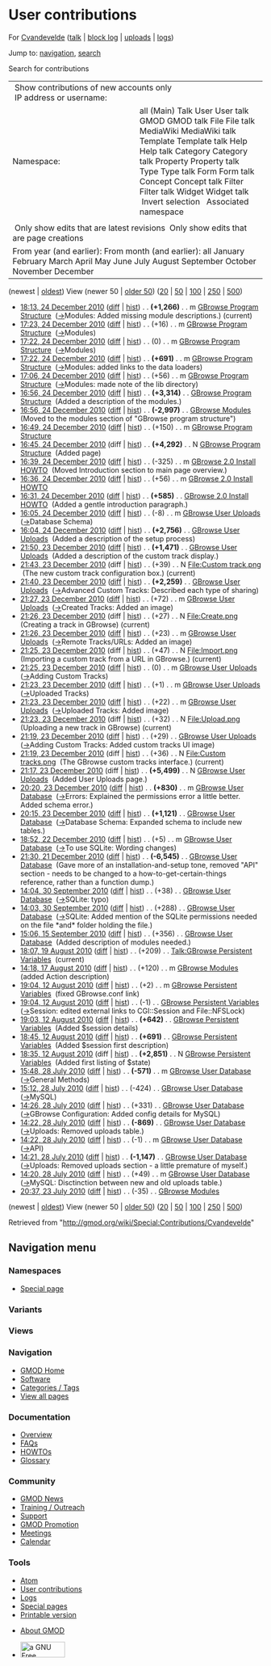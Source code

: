 <div id="mw-page-base" class="noprint">

</div>

<div id="mw-head-base" class="noprint">

</div>

<div id="content" class="mw-body" role="main">

<span id="top"></span>

<div id="mw-js-message" style="display:none;">

</div>



# <span dir="auto">User contributions</span>

<div id="bodyContent">

<div id="contentSub">

For <a
href="/mediawiki/index.php?title=User:Cvandevelde&amp;action=edit&amp;redlink=1"
class="new"
title="User:Cvandevelde (page does not exist)">Cvandevelde</a> (<a
href="/mediawiki/index.php?title=User_talk:Cvandevelde&amp;action=edit&amp;redlink=1"
class="new" title="User talk:Cvandevelde (page does not exist)">talk</a>
\| [block
log](/mediawiki/index.php?title=Special:Log/block&page=User%3ACvandevelde "Special:Log/block")
\|
[uploads](/wiki/Special:ListFiles/Cvandevelde "Special:ListFiles/Cvandevelde")
\| [logs](/wiki/Special:Log/Cvandevelde "Special:Log/Cvandevelde"))

</div>

<div id="jump-to-nav" class="mw-jump">

Jump to: [navigation](#mw-navigation), [search](#p-search)

</div>

<div id="mw-content-text">

Search for contributions

<table class="mw-contributions-table">
<colgroup>
<col style="width: 50%" />
<col style="width: 50%" />
</colgroup>
<tbody>
<tr class="odd">
<td colspan="2"> Show contributions of new accounts only<br />
 IP address or username:</td>
</tr>
<tr class="even">
<td class="mw-label">Namespace:</td>
<td>all (Main) Talk User User talk GMOD GMOD talk File File talk
MediaWiki MediaWiki talk Template Template talk Help Help talk Category
Category talk Property Property talk Type Type talk Form Form talk
Concept Concept talk Filter Filter talk Widget Widget talk  
 Invert selection 
 Associated namespace </td>
</tr>
<tr class="odd">
<td colspan="2"></td>
</tr>
<tr class="even">
<td colspan="2"> Only show edits that are latest revisions
 Only show edits that are page creations</td>
</tr>
<tr class="odd">
<td colspan="2">From year (and earlier): From month (and earlier): all
January February March April May June July August September October
November December</td>
</tr>
</tbody>
</table>

(newest \| <a
href="/mediawiki/index.php?title=Special:Contributions/Cvandevelde&amp;dir=prev&amp;target=Cvandevelde"
class="mw-lastlink" rel="last"
title="Special:Contributions/Cvandevelde">oldest</a>) View (newer 50 \|
<a
href="/mediawiki/index.php?title=Special:Contributions/Cvandevelde&amp;offset=20100723203734&amp;target=Cvandevelde"
class="mw-nextlink" rel="next"
title="Special:Contributions/Cvandevelde">older 50</a>) (<a
href="/mediawiki/index.php?title=Special:Contributions/Cvandevelde&amp;offset=&amp;limit=20&amp;target=Cvandevelde"
class="mw-numlink" title="Special:Contributions/Cvandevelde">20</a> \|
<a
href="/mediawiki/index.php?title=Special:Contributions/Cvandevelde&amp;offset=&amp;limit=50&amp;target=Cvandevelde"
class="mw-numlink" title="Special:Contributions/Cvandevelde">50</a> \|
<a
href="/mediawiki/index.php?title=Special:Contributions/Cvandevelde&amp;offset=&amp;limit=100&amp;target=Cvandevelde"
class="mw-numlink" title="Special:Contributions/Cvandevelde">100</a> \|
<a
href="/mediawiki/index.php?title=Special:Contributions/Cvandevelde&amp;offset=&amp;limit=250&amp;target=Cvandevelde"
class="mw-numlink" title="Special:Contributions/Cvandevelde">250</a> \|
<a
href="/mediawiki/index.php?title=Special:Contributions/Cvandevelde&amp;offset=&amp;limit=500&amp;target=Cvandevelde"
class="mw-numlink" title="Special:Contributions/Cvandevelde">500</a>)

- <a
  href="/mediawiki/index.php?title=GBrowse_Program_Structure&amp;oldid=16318"
  class="mw-changeslist-date" title="GBrowse Program Structure">18:13, 24
  December 2010</a>
  ([diff](/mediawiki/index.php?title=GBrowse_Program_Structure&diff=prev&oldid=16318 "GBrowse Program Structure")
  \|
  [hist](/mediawiki/index.php?title=GBrowse_Program_Structure&action=history "GBrowse Program Structure"))
  <span class="mw-changeslist-separator">. .</span> **(+1,266)**‎
  <span class="mw-changeslist-separator">. .</span> m
  <a href="/wiki/GBrowse_Program_Structure" class="mw-contributions-title"
  title="GBrowse Program Structure">GBrowse Program Structure</a> ‎
  <span class="comment">([→](/wiki/GBrowse_Program_Structure#Modules "GBrowse Program Structure")‎<span dir="auto"><span class="autocomment">Modules:
  </span> Added missing module descriptions.</span>)</span>
  <span class="mw-uctop">(current)</span>
- <a
  href="/mediawiki/index.php?title=GBrowse_Program_Structure&amp;oldid=16317"
  class="mw-changeslist-date" title="GBrowse Program Structure">17:23, 24
  December 2010</a>
  ([diff](/mediawiki/index.php?title=GBrowse_Program_Structure&diff=prev&oldid=16317 "GBrowse Program Structure")
  \|
  [hist](/mediawiki/index.php?title=GBrowse_Program_Structure&action=history "GBrowse Program Structure"))
  <span class="mw-changeslist-separator">. .</span>
  <span class="mw-plusminus-pos" dir="ltr"
  title="8,519 bytes after change">(+16)</span>‎
  <span class="mw-changeslist-separator">. .</span> m
  <a href="/wiki/GBrowse_Program_Structure" class="mw-contributions-title"
  title="GBrowse Program Structure">GBrowse Program Structure</a> ‎
  <span class="comment">([→](/wiki/GBrowse_Program_Structure#Modules "GBrowse Program Structure")‎<span dir="auto"><span class="autocomment">Modules</span></span>)</span>
- <a
  href="/mediawiki/index.php?title=GBrowse_Program_Structure&amp;oldid=16316"
  class="mw-changeslist-date" title="GBrowse Program Structure">17:22, 24
  December 2010</a>
  ([diff](/mediawiki/index.php?title=GBrowse_Program_Structure&diff=prev&oldid=16316 "GBrowse Program Structure")
  \|
  [hist](/mediawiki/index.php?title=GBrowse_Program_Structure&action=history "GBrowse Program Structure"))
  <span class="mw-changeslist-separator">. .</span>
  <span class="mw-plusminus-null" dir="ltr"
  title="8,503 bytes after change">(0)</span>‎
  <span class="mw-changeslist-separator">. .</span> m
  <a href="/wiki/GBrowse_Program_Structure" class="mw-contributions-title"
  title="GBrowse Program Structure">GBrowse Program Structure</a> ‎
  <span class="comment">([→](/wiki/GBrowse_Program_Structure#Modules "GBrowse Program Structure")‎<span dir="auto"><span class="autocomment">Modules</span></span>)</span>
- <a
  href="/mediawiki/index.php?title=GBrowse_Program_Structure&amp;oldid=16315"
  class="mw-changeslist-date" title="GBrowse Program Structure">17:22, 24
  December 2010</a>
  ([diff](/mediawiki/index.php?title=GBrowse_Program_Structure&diff=prev&oldid=16315 "GBrowse Program Structure")
  \|
  [hist](/mediawiki/index.php?title=GBrowse_Program_Structure&action=history "GBrowse Program Structure"))
  <span class="mw-changeslist-separator">. .</span> **(+691)**‎
  <span class="mw-changeslist-separator">. .</span> m
  <a href="/wiki/GBrowse_Program_Structure" class="mw-contributions-title"
  title="GBrowse Program Structure">GBrowse Program Structure</a> ‎
  <span class="comment">([→](/wiki/GBrowse_Program_Structure#Modules "GBrowse Program Structure")‎<span dir="auto"><span class="autocomment">Modules:
  </span> added links to the data loaders</span>)</span>
- <a
  href="/mediawiki/index.php?title=GBrowse_Program_Structure&amp;oldid=16314"
  class="mw-changeslist-date" title="GBrowse Program Structure">17:06, 24
  December 2010</a>
  ([diff](/mediawiki/index.php?title=GBrowse_Program_Structure&diff=prev&oldid=16314 "GBrowse Program Structure")
  \|
  [hist](/mediawiki/index.php?title=GBrowse_Program_Structure&action=history "GBrowse Program Structure"))
  <span class="mw-changeslist-separator">. .</span>
  <span class="mw-plusminus-pos" dir="ltr"
  title="7,812 bytes after change">(+56)</span>‎
  <span class="mw-changeslist-separator">. .</span> m
  <a href="/wiki/GBrowse_Program_Structure" class="mw-contributions-title"
  title="GBrowse Program Structure">GBrowse Program Structure</a> ‎
  <span class="comment">([→](/wiki/GBrowse_Program_Structure#Modules "GBrowse Program Structure")‎<span dir="auto"><span class="autocomment">Modules:
  </span> made note of the lib directory</span>)</span>
- <a
  href="/mediawiki/index.php?title=GBrowse_Program_Structure&amp;oldid=16313"
  class="mw-changeslist-date" title="GBrowse Program Structure">16:56, 24
  December 2010</a>
  ([diff](/mediawiki/index.php?title=GBrowse_Program_Structure&diff=prev&oldid=16313 "GBrowse Program Structure")
  \|
  [hist](/mediawiki/index.php?title=GBrowse_Program_Structure&action=history "GBrowse Program Structure"))
  <span class="mw-changeslist-separator">. .</span> **(+3,314)**‎
  <span class="mw-changeslist-separator">. .</span>
  <a href="/wiki/GBrowse_Program_Structure" class="mw-contributions-title"
  title="GBrowse Program Structure">GBrowse Program Structure</a> ‎
  <span class="comment">(Added a description of the modules.)</span>
- <a href="/mediawiki/index.php?title=GBrowse_Modules&amp;oldid=16312"
  class="mw-changeslist-date" title="GBrowse Modules">16:56, 24 December
  2010</a>
  ([diff](/mediawiki/index.php?title=GBrowse_Modules&diff=prev&oldid=16312 "GBrowse Modules")
  \|
  [hist](/mediawiki/index.php?title=GBrowse_Modules&action=history "GBrowse Modules"))
  <span class="mw-changeslist-separator">. .</span> **(-2,997)**‎
  <span class="mw-changeslist-separator">. .</span>
  <a href="/mediawiki/index.php?title=GBrowse_Modules&amp;redirect=no"
  class="mw-redirect mw-contributions-title"
  title="GBrowse Modules">GBrowse Modules</a> ‎
  <span class="comment">(Moved to the modules section of "GBrowse
  program structure")</span>
- <a
  href="/mediawiki/index.php?title=GBrowse_Program_Structure&amp;oldid=16311"
  class="mw-changeslist-date" title="GBrowse Program Structure">16:49, 24
  December 2010</a>
  ([diff](/mediawiki/index.php?title=GBrowse_Program_Structure&diff=prev&oldid=16311 "GBrowse Program Structure")
  \|
  [hist](/mediawiki/index.php?title=GBrowse_Program_Structure&action=history "GBrowse Program Structure"))
  <span class="mw-changeslist-separator">. .</span>
  <span class="mw-plusminus-pos" dir="ltr"
  title="4,442 bytes after change">(+150)</span>‎
  <span class="mw-changeslist-separator">. .</span> m
  <a href="/wiki/GBrowse_Program_Structure" class="mw-contributions-title"
  title="GBrowse Program Structure">GBrowse Program Structure</a> ‎
- <a
  href="/mediawiki/index.php?title=GBrowse_Program_Structure&amp;oldid=16310"
  class="mw-changeslist-date" title="GBrowse Program Structure">16:45, 24
  December 2010</a> (diff \|
  [hist](/mediawiki/index.php?title=GBrowse_Program_Structure&action=history "GBrowse Program Structure"))
  <span class="mw-changeslist-separator">. .</span> **(+4,292)**‎
  <span class="mw-changeslist-separator">. .</span> N
  <a href="/wiki/GBrowse_Program_Structure" class="mw-contributions-title"
  title="GBrowse Program Structure">GBrowse Program Structure</a> ‎
  <span class="comment">(Added page)</span>
- <a
  href="/mediawiki/index.php?title=GBrowse_2.0_Install_HOWTO&amp;oldid=16309"
  class="mw-changeslist-date" title="GBrowse 2.0 Install HOWTO">16:39, 24
  December 2010</a>
  ([diff](/mediawiki/index.php?title=GBrowse_2.0_Install_HOWTO&diff=prev&oldid=16309 "GBrowse 2.0 Install HOWTO")
  \|
  [hist](/mediawiki/index.php?title=GBrowse_2.0_Install_HOWTO&action=history "GBrowse 2.0 Install HOWTO"))
  <span class="mw-changeslist-separator">. .</span>
  <span class="mw-plusminus-neg" dir="ltr"
  title="11,186 bytes after change">(-325)</span>‎
  <span class="mw-changeslist-separator">. .</span> m
  <a href="/wiki/GBrowse_2.0_Install_HOWTO" class="mw-contributions-title"
  title="GBrowse 2.0 Install HOWTO">GBrowse 2.0 Install HOWTO</a> ‎
  <span class="comment">(Moved Introduction section to main page
  overview.)</span>
- <a
  href="/mediawiki/index.php?title=GBrowse_2.0_Install_HOWTO&amp;oldid=16308"
  class="mw-changeslist-date" title="GBrowse 2.0 Install HOWTO">16:36, 24
  December 2010</a>
  ([diff](/mediawiki/index.php?title=GBrowse_2.0_Install_HOWTO&diff=prev&oldid=16308 "GBrowse 2.0 Install HOWTO")
  \|
  [hist](/mediawiki/index.php?title=GBrowse_2.0_Install_HOWTO&action=history "GBrowse 2.0 Install HOWTO"))
  <span class="mw-changeslist-separator">. .</span>
  <span class="mw-plusminus-pos" dir="ltr"
  title="11,511 bytes after change">(+56)</span>‎
  <span class="mw-changeslist-separator">. .</span> m
  <a href="/wiki/GBrowse_2.0_Install_HOWTO" class="mw-contributions-title"
  title="GBrowse 2.0 Install HOWTO">GBrowse 2.0 Install HOWTO</a> ‎
- <a
  href="/mediawiki/index.php?title=GBrowse_2.0_Install_HOWTO&amp;oldid=16307"
  class="mw-changeslist-date" title="GBrowse 2.0 Install HOWTO">16:31, 24
  December 2010</a>
  ([diff](/mediawiki/index.php?title=GBrowse_2.0_Install_HOWTO&diff=prev&oldid=16307 "GBrowse 2.0 Install HOWTO")
  \|
  [hist](/mediawiki/index.php?title=GBrowse_2.0_Install_HOWTO&action=history "GBrowse 2.0 Install HOWTO"))
  <span class="mw-changeslist-separator">. .</span> **(+585)**‎
  <span class="mw-changeslist-separator">. .</span>
  <a href="/wiki/GBrowse_2.0_Install_HOWTO" class="mw-contributions-title"
  title="GBrowse 2.0 Install HOWTO">GBrowse 2.0 Install HOWTO</a> ‎
  <span class="comment">(Added a gentle introduction paragraph.)</span>
- <a
  href="/mediawiki/index.php?title=GBrowse_User_Uploads&amp;oldid=16306"
  class="mw-changeslist-date" title="GBrowse User Uploads">16:05, 24
  December 2010</a>
  ([diff](/mediawiki/index.php?title=GBrowse_User_Uploads&diff=prev&oldid=16306 "GBrowse User Uploads")
  \|
  [hist](/mediawiki/index.php?title=GBrowse_User_Uploads&action=history "GBrowse User Uploads"))
  <span class="mw-changeslist-separator">. .</span>
  <span class="mw-plusminus-neg" dir="ltr"
  title="12,124 bytes after change">(-8)</span>‎
  <span class="mw-changeslist-separator">. .</span> m
  <a href="/wiki/GBrowse_User_Uploads" class="mw-contributions-title"
  title="GBrowse User Uploads">GBrowse User Uploads</a> ‎
  <span class="comment">([→](/wiki/GBrowse_User_Uploads#Database_Schema "GBrowse User Uploads")‎<span dir="auto"><span class="autocomment">Database
  Schema</span></span>)</span>
- <a
  href="/mediawiki/index.php?title=GBrowse_User_Uploads&amp;oldid=16305"
  class="mw-changeslist-date" title="GBrowse User Uploads">16:04, 24
  December 2010</a>
  ([diff](/mediawiki/index.php?title=GBrowse_User_Uploads&diff=prev&oldid=16305 "GBrowse User Uploads")
  \|
  [hist](/mediawiki/index.php?title=GBrowse_User_Uploads&action=history "GBrowse User Uploads"))
  <span class="mw-changeslist-separator">. .</span> **(+2,756)**‎
  <span class="mw-changeslist-separator">. .</span>
  <a href="/wiki/GBrowse_User_Uploads" class="mw-contributions-title"
  title="GBrowse User Uploads">GBrowse User Uploads</a> ‎
  <span class="comment">(Added a description of the setup
  process)</span>
- <a
  href="/mediawiki/index.php?title=GBrowse_User_Uploads&amp;oldid=16298"
  class="mw-changeslist-date" title="GBrowse User Uploads">21:50, 23
  December 2010</a>
  ([diff](/mediawiki/index.php?title=GBrowse_User_Uploads&diff=prev&oldid=16298 "GBrowse User Uploads")
  \|
  [hist](/mediawiki/index.php?title=GBrowse_User_Uploads&action=history "GBrowse User Uploads"))
  <span class="mw-changeslist-separator">. .</span> **(+1,471)**‎
  <span class="mw-changeslist-separator">. .</span>
  <a href="/wiki/GBrowse_User_Uploads" class="mw-contributions-title"
  title="GBrowse User Uploads">GBrowse User Uploads</a> ‎
  <span class="comment">(Added a description of the custom track
  display.)</span>
- <a
  href="/mediawiki/index.php?title=File:Custom_track.png&amp;oldid=16297"
  class="mw-changeslist-date" title="File:Custom track.png">21:43, 23
  December 2010</a> (diff \|
  [hist](/mediawiki/index.php?title=File:Custom_track.png&action=history "File:Custom track.png"))
  <span class="mw-changeslist-separator">. .</span>
  <span class="mw-plusminus-pos" dir="ltr"
  title="39 bytes after change">(+39)</span>‎
  <span class="mw-changeslist-separator">. .</span> N
  <a href="/wiki/File:Custom_track.png" class="mw-contributions-title"
  title="File:Custom track.png">File:Custom track.png</a> ‎
  <span class="comment">(The new custom track configuration box.)</span>
  <span class="mw-uctop">(current)</span>
- <a
  href="/mediawiki/index.php?title=GBrowse_User_Uploads&amp;oldid=16296"
  class="mw-changeslist-date" title="GBrowse User Uploads">21:40, 23
  December 2010</a>
  ([diff](/mediawiki/index.php?title=GBrowse_User_Uploads&diff=prev&oldid=16296 "GBrowse User Uploads")
  \|
  [hist](/mediawiki/index.php?title=GBrowse_User_Uploads&action=history "GBrowse User Uploads"))
  <span class="mw-changeslist-separator">. .</span> **(+2,259)**‎
  <span class="mw-changeslist-separator">. .</span>
  <a href="/wiki/GBrowse_User_Uploads" class="mw-contributions-title"
  title="GBrowse User Uploads">GBrowse User Uploads</a> ‎
  <span class="comment">([→](/wiki/GBrowse_User_Uploads#Advanced_Custom_Tracks "GBrowse User Uploads")‎<span dir="auto"><span class="autocomment">Advanced
  Custom Tracks: </span> Described each type of sharing</span>)</span>
- <a
  href="/mediawiki/index.php?title=GBrowse_User_Uploads&amp;oldid=16295"
  class="mw-changeslist-date" title="GBrowse User Uploads">21:27, 23
  December 2010</a>
  ([diff](/mediawiki/index.php?title=GBrowse_User_Uploads&diff=prev&oldid=16295 "GBrowse User Uploads")
  \|
  [hist](/mediawiki/index.php?title=GBrowse_User_Uploads&action=history "GBrowse User Uploads"))
  <span class="mw-changeslist-separator">. .</span>
  <span class="mw-plusminus-pos" dir="ltr"
  title="5,646 bytes after change">(+72)</span>‎
  <span class="mw-changeslist-separator">. .</span> m
  <a href="/wiki/GBrowse_User_Uploads" class="mw-contributions-title"
  title="GBrowse User Uploads">GBrowse User Uploads</a> ‎
  <span class="comment">([→](/wiki/GBrowse_User_Uploads#Created_Tracks "GBrowse User Uploads")‎<span dir="auto"><span class="autocomment">Created
  Tracks: </span> Added an image</span>)</span>
- <a href="/mediawiki/index.php?title=File:Create.png&amp;oldid=16294"
  class="mw-changeslist-date" title="File:Create.png">21:26, 23 December
  2010</a> (diff \|
  [hist](/mediawiki/index.php?title=File:Create.png&action=history "File:Create.png"))
  <span class="mw-changeslist-separator">. .</span>
  <span class="mw-plusminus-pos" dir="ltr"
  title="27 bytes after change">(+27)</span>‎
  <span class="mw-changeslist-separator">. .</span> N
  <a href="/wiki/File:Create.png" class="mw-contributions-title"
  title="File:Create.png">File:Create.png</a> ‎
  <span class="comment">(Creating a track in GBrowse)</span>
  <span class="mw-uctop">(current)</span>
- <a
  href="/mediawiki/index.php?title=GBrowse_User_Uploads&amp;oldid=16293"
  class="mw-changeslist-date" title="GBrowse User Uploads">21:26, 23
  December 2010</a>
  ([diff](/mediawiki/index.php?title=GBrowse_User_Uploads&diff=prev&oldid=16293 "GBrowse User Uploads")
  \|
  [hist](/mediawiki/index.php?title=GBrowse_User_Uploads&action=history "GBrowse User Uploads"))
  <span class="mw-changeslist-separator">. .</span>
  <span class="mw-plusminus-pos" dir="ltr"
  title="5,574 bytes after change">(+23)</span>‎
  <span class="mw-changeslist-separator">. .</span> m
  <a href="/wiki/GBrowse_User_Uploads" class="mw-contributions-title"
  title="GBrowse User Uploads">GBrowse User Uploads</a> ‎
  <span class="comment">([→](/wiki/GBrowse_User_Uploads#Remote_Tracks.2FURLs "GBrowse User Uploads")‎<span dir="auto"><span class="autocomment">Remote
  Tracks/URLs: </span> Added an image</span>)</span>
- <a href="/mediawiki/index.php?title=File:Import.png&amp;oldid=16292"
  class="mw-changeslist-date" title="File:Import.png">21:25, 23 December
  2010</a> (diff \|
  [hist](/mediawiki/index.php?title=File:Import.png&action=history "File:Import.png"))
  <span class="mw-changeslist-separator">. .</span>
  <span class="mw-plusminus-pos" dir="ltr"
  title="47 bytes after change">(+47)</span>‎
  <span class="mw-changeslist-separator">. .</span> N
  <a href="/wiki/File:Import.png" class="mw-contributions-title"
  title="File:Import.png">File:Import.png</a> ‎
  <span class="comment">(Importing a custom track from a URL in
  GBrowse.)</span> <span class="mw-uctop">(current)</span>
- <a
  href="/mediawiki/index.php?title=GBrowse_User_Uploads&amp;oldid=16290"
  class="mw-changeslist-date" title="GBrowse User Uploads">21:25, 23
  December 2010</a>
  ([diff](/mediawiki/index.php?title=GBrowse_User_Uploads&diff=prev&oldid=16290 "GBrowse User Uploads")
  \|
  [hist](/mediawiki/index.php?title=GBrowse_User_Uploads&action=history "GBrowse User Uploads"))
  <span class="mw-changeslist-separator">. .</span>
  <span class="mw-plusminus-null" dir="ltr"
  title="5,551 bytes after change">(0)</span>‎
  <span class="mw-changeslist-separator">. .</span> m
  <a href="/wiki/GBrowse_User_Uploads" class="mw-contributions-title"
  title="GBrowse User Uploads">GBrowse User Uploads</a> ‎
  <span class="comment">([→](/wiki/GBrowse_User_Uploads#Adding_Custom_Tracks "GBrowse User Uploads")‎<span dir="auto"><span class="autocomment">Adding
  Custom Tracks</span></span>)</span>
- <a
  href="/mediawiki/index.php?title=GBrowse_User_Uploads&amp;oldid=16289"
  class="mw-changeslist-date" title="GBrowse User Uploads">21:23, 23
  December 2010</a>
  ([diff](/mediawiki/index.php?title=GBrowse_User_Uploads&diff=prev&oldid=16289 "GBrowse User Uploads")
  \|
  [hist](/mediawiki/index.php?title=GBrowse_User_Uploads&action=history "GBrowse User Uploads"))
  <span class="mw-changeslist-separator">. .</span>
  <span class="mw-plusminus-pos" dir="ltr"
  title="5,551 bytes after change">(+1)</span>‎
  <span class="mw-changeslist-separator">. .</span> m
  <a href="/wiki/GBrowse_User_Uploads" class="mw-contributions-title"
  title="GBrowse User Uploads">GBrowse User Uploads</a> ‎
  <span class="comment">([→](/wiki/GBrowse_User_Uploads#Uploaded_Tracks "GBrowse User Uploads")‎<span dir="auto"><span class="autocomment">Uploaded
  Tracks</span></span>)</span>
- <a
  href="/mediawiki/index.php?title=GBrowse_User_Uploads&amp;oldid=16288"
  class="mw-changeslist-date" title="GBrowse User Uploads">21:23, 23
  December 2010</a>
  ([diff](/mediawiki/index.php?title=GBrowse_User_Uploads&diff=prev&oldid=16288 "GBrowse User Uploads")
  \|
  [hist](/mediawiki/index.php?title=GBrowse_User_Uploads&action=history "GBrowse User Uploads"))
  <span class="mw-changeslist-separator">. .</span>
  <span class="mw-plusminus-pos" dir="ltr"
  title="5,550 bytes after change">(+22)</span>‎
  <span class="mw-changeslist-separator">. .</span> m
  <a href="/wiki/GBrowse_User_Uploads" class="mw-contributions-title"
  title="GBrowse User Uploads">GBrowse User Uploads</a> ‎
  <span class="comment">([→](/wiki/GBrowse_User_Uploads#Uploaded_Tracks "GBrowse User Uploads")‎<span dir="auto"><span class="autocomment">Uploaded
  Tracks: </span> Added image</span>)</span>
- <a href="/mediawiki/index.php?title=File:Upload.png&amp;oldid=16287"
  class="mw-changeslist-date" title="File:Upload.png">21:23, 23 December
  2010</a> (diff \|
  [hist](/mediawiki/index.php?title=File:Upload.png&action=history "File:Upload.png"))
  <span class="mw-changeslist-separator">. .</span>
  <span class="mw-plusminus-pos" dir="ltr"
  title="32 bytes after change">(+32)</span>‎
  <span class="mw-changeslist-separator">. .</span> N
  <a href="/wiki/File:Upload.png" class="mw-contributions-title"
  title="File:Upload.png">File:Upload.png</a> ‎
  <span class="comment">(Uploading a new track in GBrowse)</span>
  <span class="mw-uctop">(current)</span>
- <a
  href="/mediawiki/index.php?title=GBrowse_User_Uploads&amp;oldid=16285"
  class="mw-changeslist-date" title="GBrowse User Uploads">21:19, 23
  December 2010</a>
  ([diff](/mediawiki/index.php?title=GBrowse_User_Uploads&diff=prev&oldid=16285 "GBrowse User Uploads")
  \|
  [hist](/mediawiki/index.php?title=GBrowse_User_Uploads&action=history "GBrowse User Uploads"))
  <span class="mw-changeslist-separator">. .</span>
  <span class="mw-plusminus-pos" dir="ltr"
  title="5,528 bytes after change">(+29)</span>‎
  <span class="mw-changeslist-separator">. .</span>
  <a href="/wiki/GBrowse_User_Uploads" class="mw-contributions-title"
  title="GBrowse User Uploads">GBrowse User Uploads</a> ‎
  <span class="comment">([→](/wiki/GBrowse_User_Uploads#Adding_Custom_Tracks "GBrowse User Uploads")‎<span dir="auto"><span class="autocomment">Adding
  Custom Tracks: </span> Added custom tracks UI image</span>)</span>
- <a
  href="/mediawiki/index.php?title=File:Custom_tracks.png&amp;oldid=16284"
  class="mw-changeslist-date" title="File:Custom tracks.png">21:19, 23
  December 2010</a> (diff \|
  [hist](/mediawiki/index.php?title=File:Custom_tracks.png&action=history "File:Custom tracks.png"))
  <span class="mw-changeslist-separator">. .</span>
  <span class="mw-plusminus-pos" dir="ltr"
  title="36 bytes after change">(+36)</span>‎
  <span class="mw-changeslist-separator">. .</span> N
  <a href="/wiki/File:Custom_tracks.png" class="mw-contributions-title"
  title="File:Custom tracks.png">File:Custom tracks.png</a> ‎
  <span class="comment">(The GBrowse custom tracks interface.)</span>
  <span class="mw-uctop">(current)</span>
- <a
  href="/mediawiki/index.php?title=GBrowse_User_Uploads&amp;oldid=16283"
  class="mw-changeslist-date" title="GBrowse User Uploads">21:17, 23
  December 2010</a> (diff \|
  [hist](/mediawiki/index.php?title=GBrowse_User_Uploads&action=history "GBrowse User Uploads"))
  <span class="mw-changeslist-separator">. .</span> **(+5,499)**‎
  <span class="mw-changeslist-separator">. .</span> N
  <a href="/wiki/GBrowse_User_Uploads" class="mw-contributions-title"
  title="GBrowse User Uploads">GBrowse User Uploads</a> ‎
  <span class="comment">(Added User Uploads page.)</span>
- <a
  href="/mediawiki/index.php?title=GBrowse_User_Database&amp;oldid=16278"
  class="mw-changeslist-date" title="GBrowse User Database">20:20, 23
  December 2010</a>
  ([diff](/mediawiki/index.php?title=GBrowse_User_Database&diff=prev&oldid=16278 "GBrowse User Database")
  \|
  [hist](/mediawiki/index.php?title=GBrowse_User_Database&action=history "GBrowse User Database"))
  <span class="mw-changeslist-separator">. .</span> **(+830)**‎
  <span class="mw-changeslist-separator">. .</span> m
  <a href="/wiki/GBrowse_User_Database" class="mw-contributions-title"
  title="GBrowse User Database">GBrowse User Database</a> ‎
  <span class="comment">([→](/wiki/GBrowse_User_Database#Errors "GBrowse User Database")‎<span dir="auto"><span class="autocomment">Errors:
  </span> Explained the permissions error a little better. Added schema
  error.</span>)</span>
- <a
  href="/mediawiki/index.php?title=GBrowse_User_Database&amp;oldid=16277"
  class="mw-changeslist-date" title="GBrowse User Database">20:15, 23
  December 2010</a>
  ([diff](/mediawiki/index.php?title=GBrowse_User_Database&diff=prev&oldid=16277 "GBrowse User Database")
  \|
  [hist](/mediawiki/index.php?title=GBrowse_User_Database&action=history "GBrowse User Database"))
  <span class="mw-changeslist-separator">. .</span> **(+1,121)**‎
  <span class="mw-changeslist-separator">. .</span>
  <a href="/wiki/GBrowse_User_Database" class="mw-contributions-title"
  title="GBrowse User Database">GBrowse User Database</a> ‎
  <span class="comment">([→](/wiki/GBrowse_User_Database#Database_Schema "GBrowse User Database")‎<span dir="auto"><span class="autocomment">Database
  Schema: </span> Expanded schema to include new tables.</span>)</span>
- <a
  href="/mediawiki/index.php?title=GBrowse_User_Database&amp;oldid=16271"
  class="mw-changeslist-date" title="GBrowse User Database">18:52, 22
  December 2010</a>
  ([diff](/mediawiki/index.php?title=GBrowse_User_Database&diff=prev&oldid=16271 "GBrowse User Database")
  \|
  [hist](/mediawiki/index.php?title=GBrowse_User_Database&action=history "GBrowse User Database"))
  <span class="mw-changeslist-separator">. .</span>
  <span class="mw-plusminus-pos" dir="ltr"
  title="5,145 bytes after change">(+5)</span>‎
  <span class="mw-changeslist-separator">. .</span> m
  <a href="/wiki/GBrowse_User_Database" class="mw-contributions-title"
  title="GBrowse User Database">GBrowse User Database</a> ‎
  <span class="comment">([→](/wiki/GBrowse_User_Database#To_use_SQLite "GBrowse User Database")‎<span dir="auto"><span class="autocomment">To
  use SQLite: </span> Wording changes</span>)</span>
- <a
  href="/mediawiki/index.php?title=GBrowse_User_Database&amp;oldid=16241"
  class="mw-changeslist-date" title="GBrowse User Database">21:30, 21
  December 2010</a>
  ([diff](/mediawiki/index.php?title=GBrowse_User_Database&diff=prev&oldid=16241 "GBrowse User Database")
  \|
  [hist](/mediawiki/index.php?title=GBrowse_User_Database&action=history "GBrowse User Database"))
  <span class="mw-changeslist-separator">. .</span> **(-6,545)**‎
  <span class="mw-changeslist-separator">. .</span>
  <a href="/wiki/GBrowse_User_Database" class="mw-contributions-title"
  title="GBrowse User Database">GBrowse User Database</a> ‎
  <span class="comment">(Gave more of an installation-and-setup tone,
  removed "API" section - needs to be changed to a
  how-to-get-certain-things reference, rather than a function
  dump.)</span>
- <a
  href="/mediawiki/index.php?title=GBrowse_User_Database&amp;oldid=14635"
  class="mw-changeslist-date" title="GBrowse User Database">14:04, 30
  September 2010</a>
  ([diff](/mediawiki/index.php?title=GBrowse_User_Database&diff=prev&oldid=14635 "GBrowse User Database")
  \|
  [hist](/mediawiki/index.php?title=GBrowse_User_Database&action=history "GBrowse User Database"))
  <span class="mw-changeslist-separator">. .</span>
  <span class="mw-plusminus-pos" dir="ltr"
  title="11,685 bytes after change">(+38)</span>‎
  <span class="mw-changeslist-separator">. .</span>
  <a href="/wiki/GBrowse_User_Database" class="mw-contributions-title"
  title="GBrowse User Database">GBrowse User Database</a> ‎
  <span class="comment">([→](/wiki/GBrowse_User_Database#SQLite "GBrowse User Database")‎<span dir="auto"><span class="autocomment">SQLite:
  </span> typo</span>)</span>
- <a
  href="/mediawiki/index.php?title=GBrowse_User_Database&amp;oldid=14634"
  class="mw-changeslist-date" title="GBrowse User Database">14:03, 30
  September 2010</a>
  ([diff](/mediawiki/index.php?title=GBrowse_User_Database&diff=prev&oldid=14634 "GBrowse User Database")
  \|
  [hist](/mediawiki/index.php?title=GBrowse_User_Database&action=history "GBrowse User Database"))
  <span class="mw-changeslist-separator">. .</span>
  <span class="mw-plusminus-pos" dir="ltr"
  title="11,647 bytes after change">(+288)</span>‎
  <span class="mw-changeslist-separator">. .</span>
  <a href="/wiki/GBrowse_User_Database" class="mw-contributions-title"
  title="GBrowse User Database">GBrowse User Database</a> ‎
  <span class="comment">([→](/wiki/GBrowse_User_Database#SQLite "GBrowse User Database")‎<span dir="auto"><span class="autocomment">SQLite:
  </span> Added mention of the SQLite permissions needed on the file
  \*and\* folder holding the file.</span>)</span>
- <a
  href="/mediawiki/index.php?title=GBrowse_User_Database&amp;oldid=14487"
  class="mw-changeslist-date" title="GBrowse User Database">15:06, 15
  September 2010</a>
  ([diff](/mediawiki/index.php?title=GBrowse_User_Database&diff=prev&oldid=14487 "GBrowse User Database")
  \|
  [hist](/mediawiki/index.php?title=GBrowse_User_Database&action=history "GBrowse User Database"))
  <span class="mw-changeslist-separator">. .</span>
  <span class="mw-plusminus-pos" dir="ltr"
  title="11,359 bytes after change">(+356)</span>‎
  <span class="mw-changeslist-separator">. .</span>
  <a href="/wiki/GBrowse_User_Database" class="mw-contributions-title"
  title="GBrowse User Database">GBrowse User Database</a> ‎
  <span class="comment">(Added description of modules needed.)</span>
- <a
  href="/mediawiki/index.php?title=Talk:GBrowse_Persistent_Variables&amp;oldid=14210"
  class="mw-changeslist-date"
  title="Talk:GBrowse Persistent Variables">18:07, 19 August 2010</a>
  ([diff](/mediawiki/index.php?title=Talk:GBrowse_Persistent_Variables&diff=prev&oldid=14210 "Talk:GBrowse Persistent Variables")
  \|
  [hist](/mediawiki/index.php?title=Talk:GBrowse_Persistent_Variables&action=history "Talk:GBrowse Persistent Variables"))
  <span class="mw-changeslist-separator">. .</span>
  <span class="mw-plusminus-pos" dir="ltr"
  title="307 bytes after change">(+209)</span>‎
  <span class="mw-changeslist-separator">. .</span>
  <a href="/wiki/Talk:GBrowse_Persistent_Variables"
  class="mw-contributions-title"
  title="Talk:GBrowse Persistent Variables">Talk:GBrowse Persistent
  Variables</a> ‎ <span class="mw-uctop">(current)</span>
- <a href="/mediawiki/index.php?title=GBrowse_Modules&amp;oldid=14191"
  class="mw-changeslist-date" title="GBrowse Modules">14:18, 17 August
  2010</a>
  ([diff](/mediawiki/index.php?title=GBrowse_Modules&diff=prev&oldid=14191 "GBrowse Modules")
  \|
  [hist](/mediawiki/index.php?title=GBrowse_Modules&action=history "GBrowse Modules"))
  <span class="mw-changeslist-separator">. .</span>
  <span class="mw-plusminus-pos" dir="ltr"
  title="3,113 bytes after change">(+120)</span>‎
  <span class="mw-changeslist-separator">. .</span> m
  <a href="/mediawiki/index.php?title=GBrowse_Modules&amp;redirect=no"
  class="mw-redirect mw-contributions-title"
  title="GBrowse Modules">GBrowse Modules</a> ‎
  <span class="comment">(added Action description)</span>
- <a
  href="/mediawiki/index.php?title=GBrowse_Persistent_Variables&amp;oldid=14170"
  class="mw-changeslist-date" title="GBrowse Persistent Variables">19:04,
  12 August 2010</a>
  ([diff](/mediawiki/index.php?title=GBrowse_Persistent_Variables&diff=prev&oldid=14170 "GBrowse Persistent Variables")
  \|
  [hist](/mediawiki/index.php?title=GBrowse_Persistent_Variables&action=history "GBrowse Persistent Variables"))
  <span class="mw-changeslist-separator">. .</span>
  <span class="mw-plusminus-pos" dir="ltr"
  title="4,185 bytes after change">(+2)</span>‎
  <span class="mw-changeslist-separator">. .</span> m
  <a href="/wiki/GBrowse_Persistent_Variables"
  class="mw-contributions-title"
  title="GBrowse Persistent Variables">GBrowse Persistent Variables</a> ‎
  <span class="comment">(fixed GBrowse.conf link)</span>
- <a
  href="/mediawiki/index.php?title=GBrowse_Persistent_Variables&amp;oldid=14169"
  class="mw-changeslist-date" title="GBrowse Persistent Variables">19:04,
  12 August 2010</a>
  ([diff](/mediawiki/index.php?title=GBrowse_Persistent_Variables&diff=prev&oldid=14169 "GBrowse Persistent Variables")
  \|
  [hist](/mediawiki/index.php?title=GBrowse_Persistent_Variables&action=history "GBrowse Persistent Variables"))
  <span class="mw-changeslist-separator">. .</span>
  <span class="mw-plusminus-neg" dir="ltr"
  title="4,183 bytes after change">(-1)</span>‎
  <span class="mw-changeslist-separator">. .</span>
  <a href="/wiki/GBrowse_Persistent_Variables"
  class="mw-contributions-title"
  title="GBrowse Persistent Variables">GBrowse Persistent Variables</a> ‎
  <span class="comment">([→](/wiki/GBrowse_Persistent_Variables#Session "GBrowse Persistent Variables")‎<span dir="auto"><span class="autocomment">Session:
  </span> edited external links to CGI::Session and
  File::NFSLock</span>)</span>
- <a
  href="/mediawiki/index.php?title=GBrowse_Persistent_Variables&amp;oldid=14168"
  class="mw-changeslist-date" title="GBrowse Persistent Variables">19:03,
  12 August 2010</a>
  ([diff](/mediawiki/index.php?title=GBrowse_Persistent_Variables&diff=prev&oldid=14168 "GBrowse Persistent Variables")
  \|
  [hist](/mediawiki/index.php?title=GBrowse_Persistent_Variables&action=history "GBrowse Persistent Variables"))
  <span class="mw-changeslist-separator">. .</span> **(+642)**‎
  <span class="mw-changeslist-separator">. .</span>
  <a href="/wiki/GBrowse_Persistent_Variables"
  class="mw-contributions-title"
  title="GBrowse Persistent Variables">GBrowse Persistent Variables</a> ‎
  <span class="comment">(Added \$session details)</span>
- <a
  href="/mediawiki/index.php?title=GBrowse_Persistent_Variables&amp;oldid=14167"
  class="mw-changeslist-date" title="GBrowse Persistent Variables">18:45,
  12 August 2010</a>
  ([diff](/mediawiki/index.php?title=GBrowse_Persistent_Variables&diff=prev&oldid=14167 "GBrowse Persistent Variables")
  \|
  [hist](/mediawiki/index.php?title=GBrowse_Persistent_Variables&action=history "GBrowse Persistent Variables"))
  <span class="mw-changeslist-separator">. .</span> **(+691)**‎
  <span class="mw-changeslist-separator">. .</span>
  <a href="/wiki/GBrowse_Persistent_Variables"
  class="mw-contributions-title"
  title="GBrowse Persistent Variables">GBrowse Persistent Variables</a> ‎
  <span class="comment">(Added \$session first description)</span>
- <a
  href="/mediawiki/index.php?title=GBrowse_Persistent_Variables&amp;oldid=14166"
  class="mw-changeslist-date" title="GBrowse Persistent Variables">18:35,
  12 August 2010</a> (diff \|
  [hist](/mediawiki/index.php?title=GBrowse_Persistent_Variables&action=history "GBrowse Persistent Variables"))
  <span class="mw-changeslist-separator">. .</span> **(+2,851)**‎
  <span class="mw-changeslist-separator">. .</span> N
  <a href="/wiki/GBrowse_Persistent_Variables"
  class="mw-contributions-title"
  title="GBrowse Persistent Variables">GBrowse Persistent Variables</a> ‎
  <span class="comment">(Added first listing of \$state)</span>
- <a
  href="/mediawiki/index.php?title=GBrowse_User_Database&amp;oldid=13859"
  class="mw-changeslist-date" title="GBrowse User Database">15:48, 28 July
  2010</a>
  ([diff](/mediawiki/index.php?title=GBrowse_User_Database&diff=prev&oldid=13859 "GBrowse User Database")
  \|
  [hist](/mediawiki/index.php?title=GBrowse_User_Database&action=history "GBrowse User Database"))
  <span class="mw-changeslist-separator">. .</span> **(-571)**‎
  <span class="mw-changeslist-separator">. .</span> m
  <a href="/wiki/GBrowse_User_Database" class="mw-contributions-title"
  title="GBrowse User Database">GBrowse User Database</a> ‎
  <span class="comment">([→](/wiki/GBrowse_User_Database#General_Methods "GBrowse User Database")‎<span dir="auto"><span class="autocomment">General
  Methods</span></span>)</span>
- <a
  href="/mediawiki/index.php?title=GBrowse_User_Database&amp;oldid=13858"
  class="mw-changeslist-date" title="GBrowse User Database">15:12, 28 July
  2010</a>
  ([diff](/mediawiki/index.php?title=GBrowse_User_Database&diff=prev&oldid=13858 "GBrowse User Database")
  \|
  [hist](/mediawiki/index.php?title=GBrowse_User_Database&action=history "GBrowse User Database"))
  <span class="mw-changeslist-separator">. .</span>
  <span class="mw-plusminus-neg" dir="ltr"
  title="11,574 bytes after change">(-424)</span>‎
  <span class="mw-changeslist-separator">. .</span>
  <a href="/wiki/GBrowse_User_Database" class="mw-contributions-title"
  title="GBrowse User Database">GBrowse User Database</a> ‎
  <span class="comment">([→](/wiki/GBrowse_User_Database#MySQL "GBrowse User Database")‎<span dir="auto"><span class="autocomment">MySQL</span></span>)</span>
- <a
  href="/mediawiki/index.php?title=GBrowse_User_Database&amp;oldid=13857"
  class="mw-changeslist-date" title="GBrowse User Database">14:26, 28 July
  2010</a>
  ([diff](/mediawiki/index.php?title=GBrowse_User_Database&diff=prev&oldid=13857 "GBrowse User Database")
  \|
  [hist](/mediawiki/index.php?title=GBrowse_User_Database&action=history "GBrowse User Database"))
  <span class="mw-changeslist-separator">. .</span>
  <span class="mw-plusminus-pos" dir="ltr"
  title="11,998 bytes after change">(+331)</span>‎
  <span class="mw-changeslist-separator">. .</span>
  <a href="/wiki/GBrowse_User_Database" class="mw-contributions-title"
  title="GBrowse User Database">GBrowse User Database</a> ‎
  <span class="comment">([→](/wiki/GBrowse_User_Database#GBrowse_Configuration "GBrowse User Database")‎<span dir="auto"><span class="autocomment">GBrowse
  Configuration: </span> Added config details for MySQL</span>)</span>
- <a
  href="/mediawiki/index.php?title=GBrowse_User_Database&amp;oldid=13856"
  class="mw-changeslist-date" title="GBrowse User Database">14:22, 28 July
  2010</a>
  ([diff](/mediawiki/index.php?title=GBrowse_User_Database&diff=prev&oldid=13856 "GBrowse User Database")
  \|
  [hist](/mediawiki/index.php?title=GBrowse_User_Database&action=history "GBrowse User Database"))
  <span class="mw-changeslist-separator">. .</span> **(-869)**‎
  <span class="mw-changeslist-separator">. .</span>
  <a href="/wiki/GBrowse_User_Database" class="mw-contributions-title"
  title="GBrowse User Database">GBrowse User Database</a> ‎
  <span class="comment">([→](/wiki/GBrowse_User_Database#Uploads "GBrowse User Database")‎<span dir="auto"><span class="autocomment">Uploads:
  </span> Removed uploads table.</span>)</span>
- <a
  href="/mediawiki/index.php?title=GBrowse_User_Database&amp;oldid=13855"
  class="mw-changeslist-date" title="GBrowse User Database">14:22, 28 July
  2010</a>
  ([diff](/mediawiki/index.php?title=GBrowse_User_Database&diff=prev&oldid=13855 "GBrowse User Database")
  \|
  [hist](/mediawiki/index.php?title=GBrowse_User_Database&action=history "GBrowse User Database"))
  <span class="mw-changeslist-separator">. .</span>
  <span class="mw-plusminus-neg" dir="ltr"
  title="12,536 bytes after change">(-1)</span>‎
  <span class="mw-changeslist-separator">. .</span> m
  <a href="/wiki/GBrowse_User_Database" class="mw-contributions-title"
  title="GBrowse User Database">GBrowse User Database</a> ‎
  <span class="comment">([→](/wiki/GBrowse_User_Database#API "GBrowse User Database")‎<span dir="auto"><span class="autocomment">API</span></span>)</span>
- <a
  href="/mediawiki/index.php?title=GBrowse_User_Database&amp;oldid=13854"
  class="mw-changeslist-date" title="GBrowse User Database">14:21, 28 July
  2010</a>
  ([diff](/mediawiki/index.php?title=GBrowse_User_Database&diff=prev&oldid=13854 "GBrowse User Database")
  \|
  [hist](/mediawiki/index.php?title=GBrowse_User_Database&action=history "GBrowse User Database"))
  <span class="mw-changeslist-separator">. .</span> **(-1,147)**‎
  <span class="mw-changeslist-separator">. .</span>
  <a href="/wiki/GBrowse_User_Database" class="mw-contributions-title"
  title="GBrowse User Database">GBrowse User Database</a> ‎
  <span class="comment">([→](/wiki/GBrowse_User_Database#Uploads "GBrowse User Database")‎<span dir="auto"><span class="autocomment">Uploads:
  </span> Removed uploads section - a little premature of
  myself.</span>)</span>
- <a
  href="/mediawiki/index.php?title=GBrowse_User_Database&amp;oldid=13853"
  class="mw-changeslist-date" title="GBrowse User Database">14:20, 28 July
  2010</a>
  ([diff](/mediawiki/index.php?title=GBrowse_User_Database&diff=prev&oldid=13853 "GBrowse User Database")
  \|
  [hist](/mediawiki/index.php?title=GBrowse_User_Database&action=history "GBrowse User Database"))
  <span class="mw-changeslist-separator">. .</span>
  <span class="mw-plusminus-pos" dir="ltr"
  title="13,684 bytes after change">(+49)</span>‎
  <span class="mw-changeslist-separator">. .</span> m
  <a href="/wiki/GBrowse_User_Database" class="mw-contributions-title"
  title="GBrowse User Database">GBrowse User Database</a> ‎
  <span class="comment">([→](/wiki/GBrowse_User_Database#MySQL "GBrowse User Database")‎<span dir="auto"><span class="autocomment">MySQL:
  </span> Disctinction between new and old uploads table.</span>)</span>
- <a href="/mediawiki/index.php?title=GBrowse_Modules&amp;oldid=13790"
  class="mw-changeslist-date" title="GBrowse Modules">20:37, 23 July
  2010</a>
  ([diff](/mediawiki/index.php?title=GBrowse_Modules&diff=prev&oldid=13790 "GBrowse Modules")
  \|
  [hist](/mediawiki/index.php?title=GBrowse_Modules&action=history "GBrowse Modules"))
  <span class="mw-changeslist-separator">. .</span>
  <span class="mw-plusminus-neg" dir="ltr"
  title="2,993 bytes after change">(-35)</span>‎
  <span class="mw-changeslist-separator">. .</span>
  <a href="/mediawiki/index.php?title=GBrowse_Modules&amp;redirect=no"
  class="mw-redirect mw-contributions-title"
  title="GBrowse Modules">GBrowse Modules</a> ‎

(newest \| <a
href="/mediawiki/index.php?title=Special:Contributions/Cvandevelde&amp;dir=prev&amp;target=Cvandevelde"
class="mw-lastlink" rel="last"
title="Special:Contributions/Cvandevelde">oldest</a>) View (newer 50 \|
<a
href="/mediawiki/index.php?title=Special:Contributions/Cvandevelde&amp;offset=20100723203734&amp;target=Cvandevelde"
class="mw-nextlink" rel="next"
title="Special:Contributions/Cvandevelde">older 50</a>) (<a
href="/mediawiki/index.php?title=Special:Contributions/Cvandevelde&amp;offset=&amp;limit=20&amp;target=Cvandevelde"
class="mw-numlink" title="Special:Contributions/Cvandevelde">20</a> \|
<a
href="/mediawiki/index.php?title=Special:Contributions/Cvandevelde&amp;offset=&amp;limit=50&amp;target=Cvandevelde"
class="mw-numlink" title="Special:Contributions/Cvandevelde">50</a> \|
<a
href="/mediawiki/index.php?title=Special:Contributions/Cvandevelde&amp;offset=&amp;limit=100&amp;target=Cvandevelde"
class="mw-numlink" title="Special:Contributions/Cvandevelde">100</a> \|
<a
href="/mediawiki/index.php?title=Special:Contributions/Cvandevelde&amp;offset=&amp;limit=250&amp;target=Cvandevelde"
class="mw-numlink" title="Special:Contributions/Cvandevelde">250</a> \|
<a
href="/mediawiki/index.php?title=Special:Contributions/Cvandevelde&amp;offset=&amp;limit=500&amp;target=Cvandevelde"
class="mw-numlink" title="Special:Contributions/Cvandevelde">500</a>)

</div>

<div class="printfooter">

Retrieved from
"<http://gmod.org/wiki/Special:Contributions/Cvandevelde>"

</div>

<div id="catlinks" class="catlinks catlinks-allhidden">

</div>

<div class="visualClear">

</div>

</div>

</div>

<div id="mw-navigation">

## Navigation menu

<div id="mw-head">



<div id="left-navigation">

<div id="p-namespaces" class="vectorTabs" role="navigation"
aria-labelledby="p-namespaces-label">

### Namespaces

- <span id="ca-nstab-special">[Special
  page](/wiki/Special:Contributions/Cvandevelde "This is a special page, you cannot edit the page itself")</span>

</div>

<div id="p-variants" class="vectorMenu emptyPortlet" role="navigation"
aria-labelledby="p-variants-label">

### 

### Variants[](#)

<div class="menu">

</div>

</div>

</div>

<div id="right-navigation">

<div id="p-views" class="vectorTabs emptyPortlet" role="navigation"
aria-labelledby="p-views-label">

### Views

</div>



</div>



</div>

</div>

</div>

<div id="mw-panel">

<div id="p-logo" role="banner">

<a href="/wiki/Main_Page"
style="background-image: url(http://gmod.org/images/GMOD-cogs.png);"
title="Visit the main page"></a>

</div>

<div id="p-Navigation" class="portal" role="navigation"
aria-labelledby="p-Navigation-label">

### Navigation

<div class="body">

- <span id="n-GMOD-Home">[GMOD Home](/wiki/Main_Page)</span>
- <span id="n-Software">[Software](/wiki/GMOD_Components)</span>
- <span id="n-Categories-.2F-Tags">[Categories /
  Tags](/wiki/Categories)</span>
- <span id="n-View-all-pages">[View all
  pages](/wiki/Special:AllPages)</span>

</div>

</div>

<div id="p-Documentation" class="portal" role="navigation"
aria-labelledby="p-Documentation-label">

### Documentation

<div class="body">

- <span id="n-Overview">[Overview](/wiki/Overview)</span>
- <span id="n-FAQs">[FAQs](/wiki/Category:FAQ)</span>
- <span id="n-HOWTOs">[HOWTOs](/wiki/Category:HOWTO)</span>
- <span id="n-Glossary">[Glossary](/wiki/Glossary)</span>

</div>

</div>

<div id="p-Community" class="portal" role="navigation"
aria-labelledby="p-Community-label">

### Community

<div class="body">

- <span id="n-GMOD-News">[GMOD News](/wiki/GMOD_News)</span>
- <span id="n-Training-.2F-Outreach">[Training /
  Outreach](/wiki/Training_and_Outreach)</span>
- <span id="n-Support">[Support](/wiki/Support)</span>
- <span id="n-GMOD-Promotion">[GMOD
  Promotion](/wiki/GMOD_Promotion)</span>
- <span id="n-Meetings">[Meetings](/wiki/Meetings)</span>
- <span id="n-Calendar">[Calendar](/wiki/Calendar)</span>

</div>

</div>

<div id="p-tb" class="portal" role="navigation"
aria-labelledby="p-tb-label">

### Tools

<div class="body">

- <span id="feedlinks"><a
  href="http://gmod.org/mediawiki/index.php?title=Special:Contributions/Cvandevelde&amp;feed=atom"
  id="feed-atom" class="feedlink" rel="alternate"
  type="application/atom+xml" title="Atom feed for this page">Atom</a></span>
- <span id="t-contributions">[User
  contributions](/wiki/Special:Contributions/Cvandevelde "A list of contributions of this user")</span>
- <span id="t-log">[Logs](/wiki/Special:Log/Cvandevelde)</span>
- <span id="t-specialpages"><a href="/wiki/Special:SpecialPages" accesskey="q"
  title="A list of all special pages [q]">Special pages</a></span>
- <span id="t-print"><a
  href="/mediawiki/index.php?title=Special:Contributions/Cvandevelde&amp;printable=yes"
  rel="alternate" accesskey="p"
  title="Printable version of this page [p]">Printable version</a></span>

</div>

</div>

</div>

</div>

<div id="footer" role="contentinfo">

- <span id="footer-places-about">[About
  GMOD](/wiki/GMOD:About "GMOD:About")</span>

<!-- -->

- <span id="footer-copyrightico">[<img src="http://www.gnu.org/graphics/gfdl-logo-small.png" width="88"
  height="31" alt="a GNU Free Documentation License" />](http://www.gnu.org/licenses/fdl-1.3.html)</span>


<div style="clear:both">

</div>

</div>
